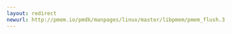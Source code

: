 ```yaml
---
layout: redirect
newurl: http://pmem.io/pmdk/manpages/linux/master/libpmem/pmem_flush.3.html
---
```

